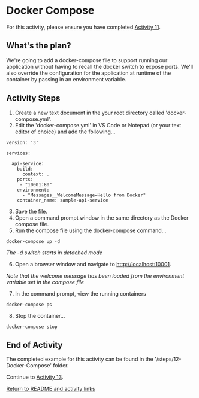 
# Docker Compose

For this activity, please ensure you have completed [Activity 11](11-ProductionDockerfile.md).

## What's the plan?

We're going to add a docker-compose file to support running our application without having to recall the docker switch to expose ports. We'll also override the configuration for the application at runtime of the container by passing in an environment variable.

## Activity Steps

1. Create a new text document in the your root directory called 'docker-compose.yml'.
2. Edit the 'docker-compose.yml' in VS Code or Notepad (or your text editor of choice) and add the following...

```
version: '3'

services:

  api-service:
    build:
      context: .
    ports:
     - "10001:80"
    environment:
      - "Messages__WelcomeMessage=Hello from Docker"
    container_name: sample-api-service
```

3. Save the file.
4. Open a command prompt window in the same directory as the Docker compose file.
5. Run the compose file using the docker-compose command...


```
docker-compose up -d
```
*The -d switch starts in detached mode*

6. Open a browser window and navigate to [http://localhost:10001](http://localhost:10001/).

*Note that the welcome message has been loaded from the environment variable set in the compose file*

7. In the command prompt, view the running containers

```
docker-compose ps
```

8. Stop the container...

```
docker-compose stop
```

## End of Activity

The completed example for this activity can be found in the '/steps/12-Docker-Compose' folder.

Continue to [Activity 13](13-UnitTests.md).

[Return to README and activity links](../README.md)